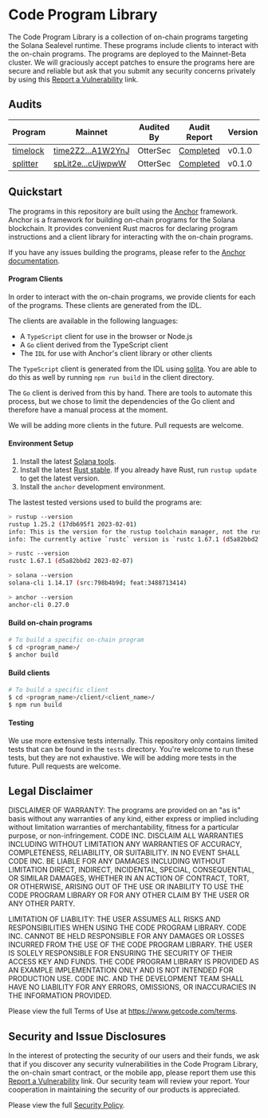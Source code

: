 # Code Program Library
The Code Program Library is a collection of on-chain programs targeting the
Solana Sealevel runtime. These programs include clients to interact with the
on-chain programs. The programs are deployed to the Mainnet-Beta cluster. We
will graciously accept patches to ensure the programs here are secure and
reliable but ask that you submit any security concerns privately by using this
[Report a Vulnerability](https://github.com/code-wallet/code-program-library/security/advisories/new)
link.

## Audits

| Program | Mainnet | Audited By | Audit Report | Version | Commit |
| --- | --- | --- | --- | --- | --- |
| [timelock](https://github.com/code-wallet/code-program-library/tree/main/timelock) | [time2Z2...A1W2YnJ](https://explorer.solana.com/address/time2Z2SCnn3qYg3ULKVtdkh8YmZ5jFdKicnA1W2YnJ) | OtterSec | [Completed](https://github.com/code-wallet/code-program-library/tree/main/security/audits/getcode_timelock_audit_final.pdf) | v0.1.0 | [3d78dcf](https://github.com/code-wallet/code-program-library/commit/3d78dcf2201cdc047aed7a247e59522a5198e1a8) |
| [splitter](https://github.com/code-wallet/code-program-library/tree/main/splitter) | [spLit2e...cUjwpwW](https://explorer.solana.com/address/spLit2eb13Tz93if6aJM136nUWki5PVUsoEjcUjwpwW) | OtterSec | [Completed](https://github.com/code-wallet/code-program-library/tree/main/security/audits/getcode_splitter_audit_final.pdf) | v0.1.0 | [3d78dcf](https://github.com/code-wallet/code-program-library/commit/3d78dcf2201cdc047aed7a247e59522a5198e1a8) |

## Quickstart

The programs in this repository are built using the
[Anchor](https://www.anchor-lang.com/) framework. Anchor is a framework for
building on-chain programs for the Solana blockchain. It provides convenient
Rust macros for declaring program instructions and a client library for
interacting with the on-chain programs.

If you have any issues building the programs, please refer to the [Anchor
documentation](https://www.anchor-lang.com/docs/installation).

#### Program Clients

In order to interact with the on-chain programs, we provide clients for each of
the programs. These clients are generated from the IDL.

The clients are available in the following languages:

* A `TypeScript` client for use in the browser or Node.js
* A `Go` client derived from the TypeScript client
* The `IDL` for use with Anchor's client library or other clients

The `TypeScript` client is generated from the IDL using [solita](https://github.com/metaplex-foundation/solita). You are able to do
this as well by running `npm run build` in the client directory. 

The `Go` client is derived from this by hand. There are tools to automate this
process, but we chose to limit the dependencies of the Go client and therefore
have a manual process at the moment. 

We will be adding more clients in the future. Pull requests are welcome.


#### Environment Setup

1. Install the latest [Solana tools](https://docs.solana.com/cli/install-solana-cli-tools).
2. Install the latest [Rust stable](https://rustup.rs/). If you already have Rust, run `rustup update` to get the latest version.
3. Install the `anchor` development environment.

The lastest tested versions used to build the programs are:

```bash
> rustup --version
rustup 1.25.2 (17db695f1 2023-02-01)
info: This is the version for the rustup toolchain manager, not the rustc compiler.
info: The currently active `rustc` version is `rustc 1.67.1 (d5a82bbd2 2023-02-07)`

> rustc --version
rustc 1.67.1 (d5a82bbd2 2023-02-07)

> solana --version
solana-cli 1.14.17 (src:798b4b9d; feat:3488713414)

> anchor --version
anchor-cli 0.27.0
```

#### Build on-chain programs

```bash
# To build a specific on-chain program
$ cd <program_name>/
$ anchor build
```

#### Build clients

```bash
# To build a specific client
$ cd <program_name>/client/<client_name>/
$ npm run build
```

#### Testing

We use more extensive tests internally. This repository only contains limited
tests that can be found in the `tests` directory. You're welcome to run
these tests, but they are not exhaustive. We will be adding more tests in the
future. Pull requests are welcome.

## Legal Disclaimer

DISCLAIMER OF WARRANTY: The programs are provided on an "as is" basis without any warranties of any kind, either express or implied including without limitation warranties of merchantability, fitness for a particular purpose, or non-infringement. CODE INC. DISCLAIM ALL WARRANTIES INCLUDING WITHOUT LIMITATION ANY WARRANTIES OF ACCURACY, COMPLETENESS, RELIABILITY, OR SUITABILITY. IN NO EVENT SHALL CODE INC. BE LIABLE FOR ANY DAMAGES INCLUDING WITHOUT LIMITATION DIRECT, INDIRECT, INCIDENTAL, SPECIAL, CONSEQUENTIAL, OR SIMILAR DAMAGES, WHETHER IN AN ACTION OF CONTRACT, TORT, OR OTHERWISE, ARISING OUT OF THE USE OR INABILITY TO USE THE CODE PROGRAM LIBRARY OR FOR ANY OTHER CLAIM BY THE USER OR ANY OTHER PARTY.

LIMITATION OF LIABILITY: THE USER ASSUMES ALL RISKS AND RESPONSIBILITIES WHEN USING THE CODE PROGRAM LIBRARY. CODE INC. CANNOT BE HELD RESPONSIBLE FOR ANY DAMAGES OR LOSSES INCURRED FROM THE USE OF THE CODE PROGRAM LIBRARY. THE USER IS SOLELY RESPONSIBLE FOR ENSURING THE SECURITY OF THEIR ACCESS KEY AND FUNDS. THE CODE PROGRAM LIBRARY IS PROVIDED AS AN EXAMPLE IMPLEMENTATION ONLY AND IS NOT INTENDED FOR PRODUCTION USE. CODE INC. AND THE DEVELOPMENT TEAM SHALL HAVE NO LIABILITY FOR ANY ERRORS, OMISSIONS, OR INACCURACIES IN THE INFORMATION PROVIDED.

Please view the full Terms of Use at https://www.getcode.com/terms.

## Security and Issue Disclosures

In the interest of protecting the security of our users and their funds, we ask
that if you discover any security vulnerabilities in the Code Program Library,
the on-chain smart contract, or the mobile app, please report them use this
[Report a Vulnerability](https://github.com/code-wallet/code-program-library/security/advisories/new)
link. Our security team will review your report. Your cooperation in maintaining
the security of our products is appreciated.

Please view the full [Security Policy](https://github.com/code-wallet/code-program-library/blob/main/SECURITY.md).
